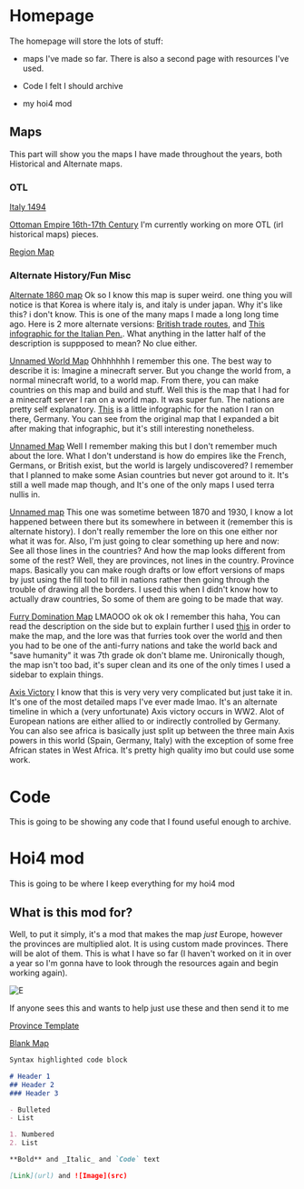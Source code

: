 # Homepage
The homepage will store the lots of stuff:
  
  
  - maps I've made so far. There is also a second page with resources I've used.
  
  - Code I felt I should archive
  
  - my hoi4 mod

## Maps
This part will show you the maps I have made throughout the years, both Historical and Alternate maps.

### OTL
[Italy 1494](https://github.com/akgr115/maps/blob/gh-pages/Italian%20Map.png?raw=true)

[Ottoman Empire 16th-17th Century](https://github.com/akgr115/maps/blob/gh-pages/Ottoman%20Empire%20Map.png?raw=true)
I'm currently working on more OTL (irl historical maps) pieces.

[Region Map](https://github.com/akgr115/maps/blob/gh-pages/My%20maps/Region%20Proposal.png?raw=true)

### Alternate History/Fun Misc
[Alternate 1860 map](https://github.com/akgr115/maps/blob/gh-pages/My%20maps/Untitledwq.png?raw=true)
  Ok so I know this map is super weird. one thing you will notice is that Korea is where italy is, and italy is under japan. Why it's like this? i don't know. This is one of the many maps I made a long long time ago. Here is 2 more alternate versions: [British trade routes](https://github.com/akgr115/maps/blob/gh-pages/My%20maps/1860_January.png?raw=true), and [This infographic for the Italian Pen.](https://github.com/akgr115/maps/blob/gh-pages/My%20maps/Untitled1.png?raw=true). What anything in the latter half of the description is suppposed to mean? No clue either.
  
  
[Unnamed World Map](https://github.com/akgr115/maps/blob/gh-pages/My%20maps/Map%208_9_19%209_31AM.png?raw=true)
  Ohhhhhhh I remember this one. The best way to describe it is: Imagine a minecraft server. But you change the world from, a normal minecraft world, to a world map. From there, you can make countries on this map and build and stuff. Well this is the map that I had for a minecraft server I ran on a world map. It was super fun. The nations are pretty self explanatory. [This](https://github.com/akgr115/maps/blob/gh-pages/My%20maps/German%20Empire%20Factoid,%20Circa%20July%2023rd.png?raw=true) is a little infographic for the nation I ran on there, Germany. You can see from the original map that I expanded a bit after making that infographic, but it's still interesting nonetheless.
  

[Unnamed Map](https://github.com/akgr115/maps/blob/gh-pages/My%20maps/Political.png?raw=true) Well I remember making this but I don't remember much about the lore.   What I don't understand is how do empires like the French, Germans, or British exist, but the world is largely undiscovered? I remember that I planned to make some Asian countries but never got around to it. It's still a well made map though, and It's one of the only maps I used terra nullis in.


[Unnamed map](https://github.com/akgr115/maps/blob/gh-pages/My%20maps/map.png?raw=true)
  This one was sometime between 1870 and 1930, I know a lot happened between there but its somewhere in between it (remember this is alternate history). I don't really remember the lore on this one either nor what it was for. Also, I'm just going to clear something up here and now: See all those lines in the countries? And how the map looks different from some of the rest? Well, they are provinces, not lines in the country. Province maps. Basically you can make rough drafts or low effort versions of maps by just using the fill tool to fill in nations rather then going through the trouble of drawing all the borders. I used this when I didn't know how to actually draw countries, So some of them are going to be made that way.
  
  
[Furry Domination Map](https://github.com/akgr115/maps/blob/gh-pages/My%20maps/Furry_Domination_Map.png?raw=true)
  LMAOOO ok ok ok I remember this haha, You can read the description on the side but to explain further I used [this](https://www.furmap.net/) in order to make the map, and the lore was that furries took over the world and then you had to be one of the anti-furry nations and take the world back and "save humanity" it was 7th grade ok don't blame me. Unironically though, the map isn't too bad, it's super clean and its one of the only times I used a sidebar to explain things.
  
[Axis Victory](https://github.com/akgr115/maps/blob/gh-pages/Axis%20Victory.png?raw=true)
  I know that this is very very very complicated but just take it in. It's one of the most detailed maps I've ever made lmao. It's an alternate timeline in which a (very unfortunate) Axis victory occurs in WW2. Alot of European nations are either allied to or indirectly controlled by Germany. You can also see africa is basically just split up between the three main Axis powers in this world (Spain, Germany, Italy) with the exception of some free African states in West Africa. It's pretty high quality imo but could use some work.
  
# Code
This is going to be showing any code that I found useful enough to archive.


# Hoi4 mod
This is going to be where I keep everything for my hoi4 mod

## What is this mod for?
Well, to put it simply, it's a mod that makes the map *just* Europe, however the provinces are multiplied alot. It is using custom made provinces. There will be alot of them. This is what I have so far (I haven't worked on it in over a year so I'm gonna have to look through the resources again and begin working again).

![E](https://github.com/akgr115/myeverythings/blob/gh-pages/Hoi4%20mod%20basic%20resources/fianlly.png?raw=true)

If anyone sees this and wants to help just use these and then send it to me

[Province Template](https://github.com/akgr115/myeverythings/blob/gh-pages/Hoi4%20mod%20basic%20resources/Province%20Template.png?raw=true) 

[Blank Map](https://github.com/akgr115/myeverythings/blob/gh-pages/Hoi4%20mod%20basic%20resources/Blank%20Map%20Template.png?raw=true)
```markdown
Syntax highlighted code block

# Header 1
## Header 2
### Header 3

- Bulleted
- List

1. Numbered
2. List

**Bold** and _Italic_ and `Code` text

[Link](url) and ![Image](src)
```
